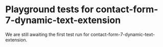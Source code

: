 # Playground tests for contact-form-7-dynamic-text-extension
We are still awaiting the first test run for contact-form-7-dynamic-text-extension.
